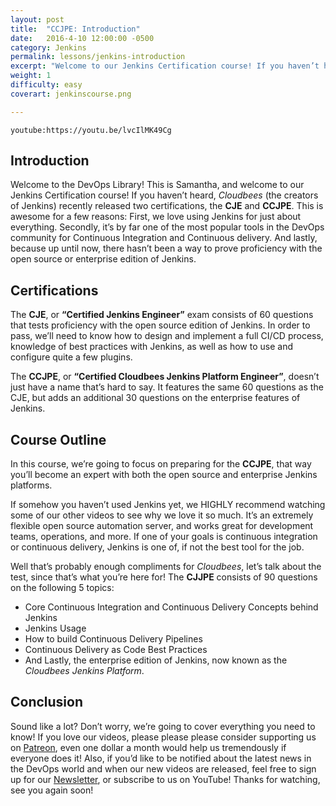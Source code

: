 ```yaml
---
layout: post
title:  "CCJPE: Introduction"
date:   2016-4-10 12:00:00 -0500
category: Jenkins
permalink: lessons/jenkins-introduction
excerpt: "Welcome to our Jenkins Certification course! If you haven’t heard, Cloudbees (the creators of Jenkins) recently released two certifications, the CJE and CCJPE. We'll help you learn everything you need to know to pass them!"
weight: 1
difficulty: easy
coverart: jenkinscourse.png

---
```

`youtube:https://youtu.be/lvcIlMK49Cg`

Introduction
------------
Welcome to the DevOps Library!  This is Samantha, and welcome to our Jenkins Certification course!  If you haven’t heard, *Cloudbees* (the creators of Jenkins) recently released two certifications, the **CJE** and **CCJPE**.  This is awesome for a few reasons:  First, we love using Jenkins for just about everything.  Secondly, it’s by far one of the most popular tools in the DevOps community for Continuous Integration and Continuous delivery.  And lastly, because up until now, there hasn’t been a way to prove proficiency with the open source or enterprise edition of Jenkins.

Certifications
--------------
The **CJE**, or **“Certified Jenkins Engineer”** exam consists of 60 questions that tests proficiency with the open source edition of Jenkins.  In order to pass, we’ll need to know how to design and implement a full CI/CD process, knowledge of best practices with Jenkins, as well as how to use and configure quite a few plugins.

The **CCJPE**, or **“Certified Cloudbees Jenkins Platform Engineer”**, doesn’t just have a name that’s hard to say.  It features the same 60 questions as the CJE, but adds an additional 30 questions on the enterprise features of Jenkins.

Course Outline
--------------
In this course, we’re going to focus on preparing for the **CCJPE**, that way you’ll become an expert with both the open source and enterprise Jenkins platforms.  

If somehow you haven’t used Jenkins yet, we HIGHLY recommend watching some of our other videos to see why we love it so much.  It’s an extremely flexible open source automation server, and works great for development teams, operations, and more.  If one of your goals is continuous integration or continuous delivery, Jenkins is one of, if not the best tool for the job.  

Well that’s probably enough compliments for *Cloudbees*, let’s talk about the test, since that’s what you’re here for!  The **CJJPE** consists of 90 questions on the following 5 topics:

*	Core Continuous Integration and Continuous Delivery Concepts behind Jenkins
*	Jenkins Usage
*	How to build Continuous Delivery Pipelines
*	Continuous Delivery as Code Best Practices
*	And Lastly, the enterprise edition of Jenkins, now known as the *Cloudbees Jenkins Platform*.

Conclusion
----------
Sound like a lot?  Don’t worry, we’re going to cover everything you need to know!  If you love our videos, please please please consider supporting us on [Patreon](http://www.patreon.com/devopslibrary), even one dollar a month would help us tremendously if everyone does it!  Also, if you’d like to be notified about the latest news in the DevOps world and when our new videos are released, feel free to sign up for our [Newsletter](http://www.devopslibrary.com/newsletter), or subscribe to us on YouTube!  Thanks for watching, see you again soon!
